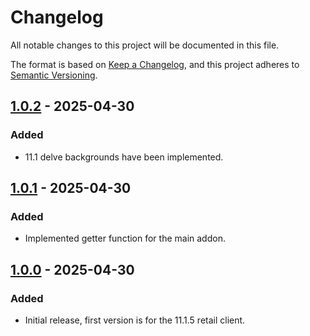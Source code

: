 # Changelog

All notable changes to this project will be documented in this file.

The format is based on [Keep a Changelog],
and this project adheres to [Semantic Versioning].

## [1.0.2] - 2025-04-30

### Added

- 11.1 delve backgrounds have been implemented.



## [1.0.1] - 2025-04-30

### Added

- Implemented getter function for the main addon.


## [1.0.0] - 2025-04-30

### Added

- Initial release, first version is for the 11.1.5 retail client.



<!-- Links -->
[keep a changelog]: https://keepachangelog.com/en/1.1.0/
[semantic versioning]: https://semver.org/spec/v2.0.0.html

<!-- Versions -->
[unreleased]: https://github.com/NintendoLink07/MythicIOGrabber/compare/1.0.2..HEAD
[1.0.2]: https://github.com/NintendoLink07/MythicIOGrabber/releases/tag/1.0.2
[1.0.1]: https://github.com/NintendoLink07/MythicIOGrabber/releases/tag/1.0.1
[1.0.0]: https://github.com/NintendoLink07/MythicIOGrabber/releases/tag/1.0.0